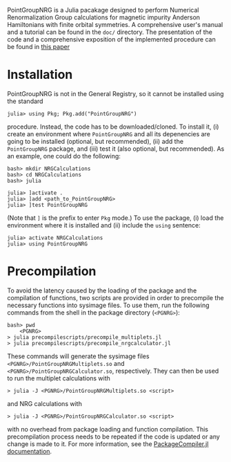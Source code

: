 PointGroupNRG is a Julia pacakage designed to perform
Numerical Renormalization Group calculations for 
magnetic impurity Anderson Hamiltonians with finite orbital
symmetries. A comprehensive user's manual and a tutorial
can be found in the `doc/` directory. The presentation of
the code and a comprehensive exposition of the implemented
procedure can be found in [this paper](https://arxiv.org/abs/2307.03658)

# Installation
PointGroupNRG is not in the General Registry, so it cannot
be installed using the standard  

    julia> using Pkg; Pkg.add("PointGroupNRG")

procedure. Instead, the code has to be downloaded/cloned. To
install it, (i) create an environment where `PointGroupNRG`
and all its depenencies are going to be installed (optional,
but recommended), (ii) add the `PointGroupNRG`
package, and (iii) test it (also optional, but recommended).
As an example, one could do the following:

    bash> mkdir NRGCalculations
    bash> cd NRGCalculations
    bash> julia

    julia> ]activate .
    julia> ]add <path_to_PointGroupNRG>
    julia> ]test PointGroupNRG

(Note that `]` is the prefix to enter `Pkg` mode.) To use
the package, (i) load the environment where it is installed
and (ii) include the `using` sentence:

    julia> activate NRGCalculations
    julia> using PointGroupNRG

# Precompilation
To avoid the latency caused by the loading of the package
and the compilation of functions, two scripts are provided
in order to precompile the necessary functions into sysimage 
files. To use them, run the following commands from the
shell in the package directory (`<PGNRG>`):

    bash> pwd
        <PGNRG>
    > julia precompilescripts/precompile_multiplets.jl
    > julia precompilescripts/precompile_nrgcalculator.jl

These commands will generate the sysimage files
`<PGNRG>/PointGroupNRGMultiplets.so` and
`<PGNRG>/PointGroupNRGCalculator.so`, respectively.
They can then be used to run the multiplet calculations
with 

    > julia -J <PGNRG>/PointGroupNRGMultiplets.so <script>

and NRG calculations with

    > julia -J <PGNRG>/PointGroupNRGCalculator.so <script>
 
with no overhead from package loading and function
compilation. This precompilation process needs to be
repeated if the code is updated or any change is made to it.
For more information, see the [PackageCompiler.jl
documentation](https://julialang.github.io/PackageCompiler.jl/stable/).

